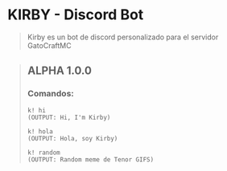 # KIRBY - Discord Bot
> Kirby es un bot de discord personalizado para el servidor GatoCraftMC

> ## ALPHA 1.0.0
> ### Comandos:
> ```
> k! hi
> (OUTPUT: Hi, I'm Kirby)
> ```
> ```
> k! hola
> (OUTPUT: Hola, soy Kirby)
> ```
> ```
> k! random
> (OUTPUT: Random meme de Tenor GIFS)
> ```
